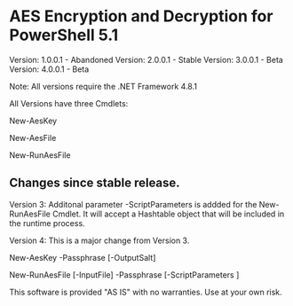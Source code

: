 # AES Encryption and Decryption for PowerShell 5.1

Version: 1.0.0.1 - Abandoned
Version: 2.0.0.1 - Stable
Version: 3.0.0.1 - Beta
Version: 4.0.0.1 - Beta

Note: All versions require the .NET Framework 4.8.1

All Versions have three Cmdlets:

New-AesKey

New-AesFile

New-RunAesFile

## Changes since stable release.

Version 3: Additonal parameter -ScriptParameters is addded for the New-RunAesFile Cmdlet.  It will accept a Hashtable object that will be included in the runtime process.

Version 4: This is a major change from Version 3. 

New-AesKey -Passphrase <string> [-OutputSalt] 

New-RunAesFile [-InputFile] <string> -Passphrase <string> [-ScriptParameters <hashtable>] 


This software is provided "AS IS" with no warranties. Use at your own risk.
